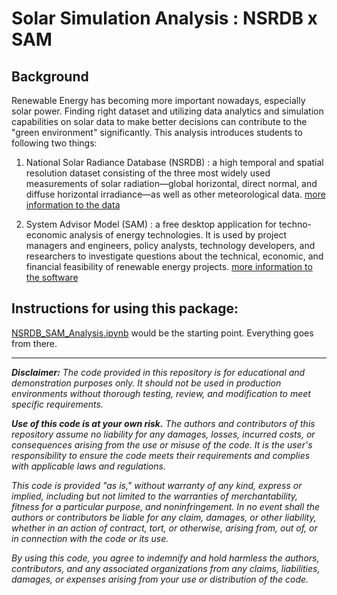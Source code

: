 # Solar Simulation Analysis : NSRDB x SAM

## Background

Renewable Energy has becoming more important nowadays, especially solar power. Finding right dataset and utilizing data analytics and simulation capabilities on solar data to make better decisions can contribute to the "green environment" significantly. This analysis introduces students to following two things:

1. National Solar Radiance Database (NSRDB) : a high temporal and spatial resolution dataset consisting of the three most widely used measurements of solar radiation—global horizontal, direct normal, and diffuse horizontal irradiance—as well as other meteorological data. [more information to the data](https://nsrdb.nrel.gov/about/what-is-the-nsrdb)

2. System Advisor Model (SAM) : a free desktop application for techno-economic analysis of energy technologies. It is used by project managers and engineers, policy analysts, technology developers, and researchers to investigate questions about the technical, economic, and financial feasibility of renewable energy projects. [more information to the software](https://sam.nrel.gov/)


## Instructions for using this package:

[NSRDB_SAM_Analysis.ipynb](https://github.com/HighTechnologyFoundation/HTFCloudFellows/blob/Justin-Lin/Solar%20Simulation%20Analysis/Jupyter%20Notebooks/NSRDB_SAM_Analysis.ipynb) would be the starting point. Everything goes from there. 


---

_**Disclaimer:** The code provided in this repository is for educational and demonstration purposes only. It should not be used in production environments without thorough testing, review, and modification to meet specific requirements._

_**Use of this code is at your own risk.** The authors and contributors of this repository assume no liability for any damages, losses, incurred costs, or consequences arising from the use or misuse of the code. It is the user's responsibility to ensure the code meets their requirements and complies with applicable laws and regulations._

_This code is provided "as is," without warranty of any kind, express or implied, including but not limited to the warranties of merchantability, fitness for a particular purpose, and noninfringement. In no event shall the authors or contributors be liable for any claim, damages, or other liability, whether in an action of contract, tort, or otherwise, arising from, out of, or in connection with the code or its use._

_By using this code, you agree to indemnify and hold harmless the authors, contributors, and any associated organizations from any claims, liabilities, damages, or expenses arising from your use or distribution of the code._